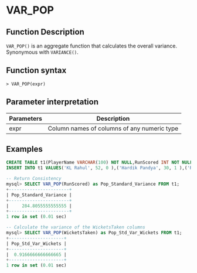 # **VAR_POP**

## **Function Description**

`VAR_POP()` is an aggregate function that calculates the overall variance. Synonymous with `VARIANCE()`.

## **Function syntax**

```
> VAR_POP(expr)
```

## **Parameter interpretation**

| Parameters | Description |
| ---- | ---- |
| expr | Column names of columns of any numeric type |

## **Examples**

```sql
CREATE TABLE t1(PlayerName VARCHAR(100) NOT NULL,RunScored INT NOT NULL,WicketsTaken INT NOT NULL);
INSERT INTO t1 VALUES('KL Rahul', 52, 0 ),('Hardik Pandya', 30, 1 ),('Ravindra Jadeja', 18, 2 ),('Washington Sundar', 10, 1),('D Chahar', 11, 2 ),  ('Mitchell Starc', 0, 3);

-- Return Consistency
mysql> SELECT VAR_POP(RunScored) as Pop_Standard_Variance FROM t1;
+-----------------------+
| Pop_Standard_Variance |
+-----------------------+
|     284.8055555555555 |
+-----------------------+
1 row in set (0.01 sec)

-- Calculate the variance of the WicketsTaken columns
mysql> SELECT VAR_POP(WicketsTaken) as Pop_Std_Var_Wickets FROM t1;
+---------------------+
| Pop_Std_Var_Wickets |
+---------------------+
|  0.9166666666666665 |
+---------------------+
1 row in set (0.01 sec)
```
